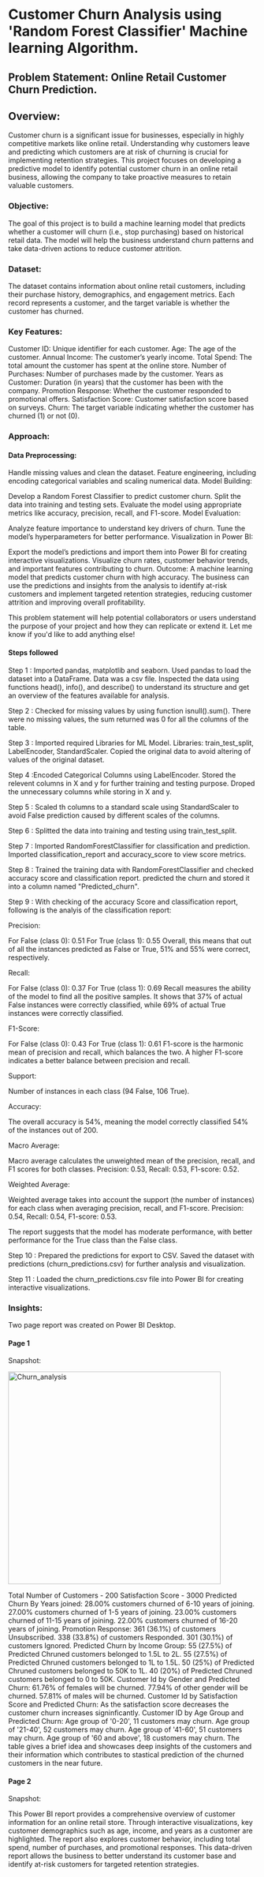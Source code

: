 # Customer Churn Analysis using 'Random Forest Classifier' Machine learning Algorithm.


## Problem Statement: Online Retail Customer Churn Prediction.


## Overview:
Customer churn is a significant issue for businesses, especially in highly competitive markets like online retail. Understanding why customers leave and predicting which customers are at risk of churning is crucial for implementing retention strategies. This project focuses on developing a predictive model to identify potential customer churn in an online retail business, allowing the company to take proactive measures to retain valuable customers.

### Objective:
The goal of this project is to build a machine learning model that predicts whether a customer will churn (i.e., stop purchasing) based on historical retail data. The model will help the business understand churn patterns and take data-driven actions to reduce customer attrition.

### Dataset:
The dataset contains information about online retail customers, including their purchase history, demographics, and engagement metrics. Each record represents a customer, and the target variable is whether the customer has churned.

### Key Features:
Customer ID: Unique identifier for each customer.
Age: The age of the customer.
Annual Income: The customer’s yearly income.
Total Spend: The total amount the customer has spent at the online store.
Number of Purchases: Number of purchases made by the customer.
Years as Customer: Duration (in years) that the customer has been with the company.
Promotion Response: Whether the customer responded to promotional offers.
Satisfaction Score: Customer satisfaction score based on surveys.
Churn: The target variable indicating whether the customer has churned (1) or not (0).

### Approach:
#### Data Preprocessing:

Handle missing values and clean the dataset.
Feature engineering, including encoding categorical variables and scaling numerical data.
Model Building:

Develop a Random Forest Classifier to predict customer churn.
Split the data into training and testing sets.
Evaluate the model using appropriate metrics like accuracy, precision, recall, and F1-score.
Model Evaluation:

Analyze feature importance to understand key drivers of churn.
Tune the model’s hyperparameters for better performance.
Visualization in Power BI:

Export the model’s predictions and import them into Power BI for creating interactive visualizations.
Visualize churn rates, customer behavior trends, and important features contributing to churn.
Outcome:
A machine learning model that predicts customer churn with high accuracy. The business can use the predictions and insights from the analysis to identify at-risk customers and implement targeted retention strategies, reducing customer attrition and improving overall profitability.

This problem statement will help potential collaborators or users understand the purpose of your project and how they can replicate or extend it. Let me know if you'd like to add anything else!

#### Steps followed
Step 1 : Imported pandas, matplotlib and seaborn. Used pandas to load the dataset into a DataFrame. Data was a csv file. Inspected the data using functions head(), info(), and describe() to understand its structure and get an overview of the features available for analysis.

Step 2 : Checked for missing values by using function isnull().sum(). There were no missing values, the sum returned was 0 for all the columns of the table.

Step 3 : Imported required Libraries for ML Model. Libraries: train_test_split, LabelEncoder, StandardScaler. Copied the original data to avoid altering of values of the original dataset.

Step 4 :Encoded Categorical Columns using LabelEncoder. Stored the relevent columns in X and y for further training and testing purpose. Droped the unnecessary columns while storing in X and y.

Step 5 : Scaled th columns to a standard scale using StandardScaler to avoid False prediction caused by different scales of the columns.

Step 6 : Splitted the data into training and testing using train_test_split.

Step 7 : Imported RandomForestClassifier for classification and prediction. Imported classification_report and accuracy_score to view score metrics.

Step 8 : Trained the training data with RandomForestClassifier and checked accuracy score and classification report. predicted the churn and stored it into a column named "Predicted_churn".

Step 9 : With checking of the accuracy Score and classification report, following is the analyis of the classification report:

Precision:

For False (class 0): 0.51 For True (class 1): 0.55 Overall, this means that out of all the instances predicted as False or True, 51% and 55% were correct, respectively.

Recall:

For False (class 0): 0.37 For True (class 1): 0.69 Recall measures the ability of the model to find all the positive samples. It shows that 37% of actual False instances were correctly classified, while 69% of actual True instances were correctly classified.

F1-Score:

For False (class 0): 0.43 For True (class 1): 0.61 F1-score is the harmonic mean of precision and recall, which balances the two. A higher F1-score indicates a better balance between precision and recall.

Support:

Number of instances in each class (94 False, 106 True).

Accuracy:

The overall accuracy is 54%, meaning the model correctly classified 54% of the instances out of 200.

Macro Average:

Macro average calculates the unweighted mean of the precision, recall, and F1 scores for both classes. Precision: 0.53, Recall: 0.53, F1-score: 0.52.

Weighted Average:

Weighted average takes into account the support (the number of instances) for each class when averaging precision, recall, and F1-score. Precision: 0.54, Recall: 0.54, F1-score: 0.53.

The report suggests that the model has moderate performance, with better performance for the True class than the False class.

Step 10 : Prepared the predictions for export to CSV. Saved the dataset with predictions (churn_predictions.csv) for further analysis and visualization.

Step 11 : Loaded the churn_predictions.csv file into Power BI for creating interactive visualizations.

### Insights:
Two page report was created on Power BI Desktop.

#### Page 1
Snapshot: 

<img width="431" alt="Churn_analysis" src="https://github.com/user-attachments/assets/0567e64f-c745-4e2b-a0dc-90b9684ce387">

Total Number of Customers - 200 Satisfaction Score - 3000
Predicted Churn By Years joined:
28.00% customers churned of 6-10 years of joining.
27.00% customers churned of 1-5 years of joining.
23.00% customers churned of 11-15 years of joining.
22.00% customers churned of 16-20 years of joining.
Promotion Response:
361 (36.1%) of customers Unsubscribed.
338 (33.8%) of customers Responded.
301 (30.1%) of customers Ignored.
Predicted Churn by Income Group:
55 (27.5%) of Predicted Chruned customers belonged to 1.5L to 2L.
55 (27.5%) of Predicted Chruned customers belonged to 1L to 1.5L.
50 (25%) of Predicted Chruned customers belonged to 50K to 1L.
40 (20%) of Predicted Chruned customers belonged to 0 to 50K.
Customer Id by Gender and Predicted Churn:
61.76% of females will be churned.
77.94% of other gender will be churned.
57.81% of males will be churned.
Customer Id by Satisfaction Score and Predicted Churn:
As the satisfaction score decreases the customer churn increases signinficantly.
Customer ID by Age Group and Predicted Churn:
Age group of '0-20', 11 customers may churn.
Age group of '21-40', 52 customers may churn.
Age group of '41-60', 51 customers may churn.
Age group of '60 and above', 18 customers may churn.
The table gives a brief idea and showcases deep insights of the customers and their information which contributes to stastical prediction of the churned customers in the near future.

#### Page 2
Snapshot: 

This Power BI report provides a comprehensive overview of customer information for an online retail store. Through interactive visualizations, key customer demographics such as age, income, and years as a customer are highlighted. The report also explores customer behavior, including total spend, number of purchases, and promotional responses. This data-driven report allows the business to better understand its customer base and identify at-risk customers for targeted retention strategies.
